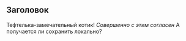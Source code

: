 ## Заголовок

Тефтелька-замечательный котик!
*Совершенно с этим согласен*
А получается ли сохранить локально?
